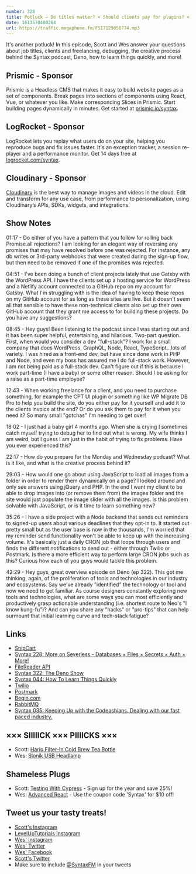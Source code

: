 ```yaml
---
number: 328
title: Potluck — Do titles matter? × Should clients pay for plugins? × Can I debug my baby? × How we prepare for Syntax × Deno × Learning things quickly × More!
date: 1613570400264
url: https://traffic.megaphone.fm/FSI7129050774.mp3
---
```


It's another potluck! In this episode, Scott and Wes answer your questions about job titles, clients and freelancing, debugging, the creative process behind the Syntax podcast, Deno, how to learn things quickly, and more!

## Prismic - Sponsor
Prismic is a Headless CMS that makes it easy to build website pages as a set of components. Break pages into sections of components using React, Vue, or whatever you like. Make corresponding Slices in Prismic. Start building pages dynamically in minutes. Get started at [prismic.io/syntax](https://prismic.io/syntax).

## LogRocket - Sponsor
LogRocket lets you replay what users do on your site, helping you reproduce bugs and fix issues faster. It's an exception tracker, a session re-player and a performance monitor. Get 14 days free at [logrocket.com/syntax](https://logrocket.com/syntax).

## Cloudinary - Sponsor
[Cloudinary](https://cloudinary.com/?utm_source=Syntax.fm&utm_medium=Podcast&utm_content=Cloudinary_Syntax_podcast) is the best way to manage images and videos in the cloud. Edit and transform for any use case, from performance to personalization, using Cloudinary’s APIs, SDKs, widgets, and integrations.

## Show Notes
01:17 - Do either of you have a pattern that you follow for rolling back Promise.all rejections? I am looking for an elegant way of reversing any promises that may have resolved before one was rejected. For instance, any db writes or 3rd-party webhooks that were created during the sign-up flow, but then need to be removed if one of the promises was rejected.

04:51 - I've been doing a bunch of client projects lately that use Gatsby with the WordPress API. I have the clients set up a hosting service for WordPress and a Netlify account connected to a GitHub repo on my account for Gatsby. What I'm struggling with is the idea of having to keep these repos on my GitHub account for as long as these sites are live. But it doesn't seem all that sensible to have these non-technical clients also set up their own GitHub account that they grant me access to for building these projects. Do you have any suggestions?

08:45 - Hey guys! Been listening to the podcast since I was starting out and it has been super helpful, entertaining, and hilarious. Two-part question. First, when would you consider a dev "full-stack"? I work for a small company that does WordPress, GraphQL, Node, React, TypeScript...lots of variety. I was hired as a front-end dev, but have since done work in PHP and Node, and even my boss has assured me I do full-stack work. However, I am not being paid as a full-stack dev. Can't figure out if this is because I work part-time (I have a baby) or some other reason. Should I be asking for a raise as a part-time employee?

12:43 - When working freelance for a client, and you need to purchase something, for example the CPT UI plugin or something like WP Migrate DB Pro to help you build the site, do you either pay for it yourself and add it to the clients invoice at the end? Or do you ask them to pay for it when you need it? So many small "gotchas" I'm needing to get over!

18:02 - I just had a baby girl 4 months ago. When she is crying I sometimes catch myself trying to debug her to find out what is wrong. My wife thinks I am weird, but I guess I am just in the habit of trying to fix problems. Have you ever experienced this? 

22:17 - How do you prepare for the Monday and Wednesday podcast? What is it like, and what is the creative process behind it?

29:03 - How would one go about using JavaScript to load all images from a folder in order to render them dynamically on a page? I looked around and only see answers using jQuery and PHP. In the end I want my client to be able to drop images into (or remove them from) the images folder and the site would just populate the image slider with all the images. Is this problem solvable with JavaScript, or is it time to learn something new?

35:26 - I have a side project with a Node backend that sends out reminders to signed-up users about various deadlines that they opt-in to. It started out pretty small but as the user base is now in the thousands, I'm worried that my reminder send functionality won't be able to keep up with the increasing volume. It's basically just a daily CRON job that loops through users and finds the different notifications to send out - either through Twilio or Postmark. Is there a more efficient way to perform large CRON jobs such as this? Curious how each of you guys would tackle this problem.	

42:29 - Hey guys, great overview episode on Deno (ep 322). This got me thinking, again, of the proliferation of tools and technologies in our industry and ecosystems. Say we've already "identified" the technology or tool and now we need to get familiar. As course designers constantly exploring new tools and technologies, what are some ways you can most efficiently and productively grasp actionable understanding (i.e. shortest route to Neo's "I know kung-fu")? And can you share any "hacks" or "pro-tips" that can help surmount that initial learning curve and tech-stack fatigue?

## Links
* [SnipCart](https://snipcart.com/)
* [Syntax 228: More on Severless - Databases × Files × Secrets × Auth × More!](https://syntax.fm/show/228/more-on-severless-databases-files-secrets-auth-more)
* [FileReader API](https://developer.mozilla.org/en-US/docs/Web/API/FileReader)
* [Syntax 322: The Deno Show](https://syntax.fm/show/322/the-deno-show)
* [Syntax 044: How To Learn Things Quickly](https://syntax.fm/show/044/how-to-learn-new-things-quickly)
* [Twilio](https://www.twilio.com/)
* [Postmark](https://postmarkapp.com/)
* [Begin.com](https://begin.com/)
* [RabbitMQ](https://www.rabbitmq.com/)
* [Syntax 035: Keeping Up with the Codeashians. Dealing with our fast paced industry.](https://syntax.fm/show/035/keeping-up-with-the-codeashians-dealing-with-our-fast-paced-industry)

## ××× SIIIIICK ××× PIIIICKS ×××
* Scott: [Hario Filter-In Cold Brew Tea Bottle](https://amzn.to/3oqyvyQ)
* Wes: [Slonik USB Headlamp](https://www.amazon.com/s?k=slnoik+us+led+headlamp&ref=nb_sb_noss)

## Shameless Plugs
* Scott: [Testing With Cypress](https://www.leveluptutorials.com/pro) - Sign up for the year and save 25%!
* Wes: [Advanced React](https://advancedreact.com/) - Use the coupon code 'Syntax' for $10 off!

## Tweet us your tasty treats!
* [Scott's Instagram](https://www.instagram.com/stolinski/)
* [LevelUpTutorials Instagram](https://www.instagram.com/LevelUpTutorials/)
* [Wes' Instagram](https://www.instagram.com/wesbos/)
* [Wes' Twitter](https://twitter.com/wesbos)
* [Wes' Facebook](https://www.facebook.com/wesbos.developer)
* [Scott's Twitter](https://twitter.com/stolinski)
* Make sure to include [@SyntaxFM](https://twitter.com/SyntaxFM) in your tweets